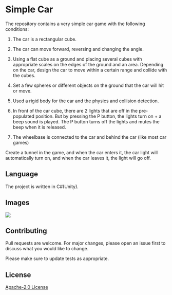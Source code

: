 # Simple Car

The repository contains a very simple car game with the following conditions:

1) The car is a rectangular cube.

2) The car can move forward, reversing and changing the angle.

3) Using a flat cube as a ground and placing several cubes with appropriate scales on the edges of the ground and an area. Depending on the car, design the car to move within a certain range and collide with the cubes.

4) Set a few spheres or different objects on the ground that the car will hit or move.

5) Used a rigid body for the car and the physics and collision detection.

6) In front of the car cube, there are 2 lights that are off in the pre-populated position. But by pressing the P button, the lights turn on + a beep sound is played.
The P button turns off the lights and mutes the beep when it is released.

7) The wheelbase is connected to the car and behind the car (like most car games)

Create a tunnel in the game, and when the car enters it, the car light will automatically turn on, and when the car leaves it, the light will go off.

## Language
The project is written in C#(Unity).

## Images
<img src="Rhodium.jpg"></img> 

## Contributing
Pull requests are welcome. For major changes, please open an issue first to discuss what you would like to change.

Please make sure to update tests as appropriate.

## License
[ Apache-2.0 License](http://www.apache.org/licenses/)


